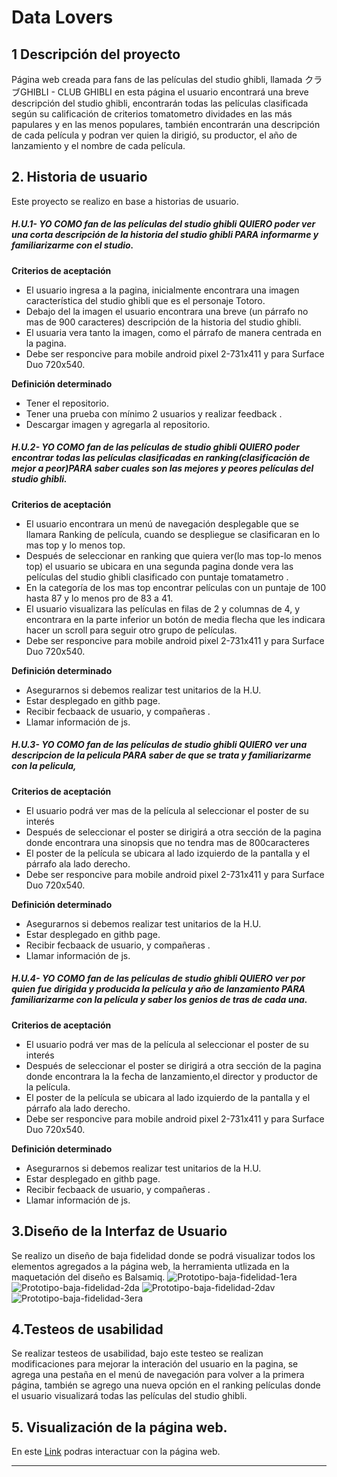 # Data Lovers

## 1 Descripción del proyecto

Página web creada para fans de las películas del studio ghibli, llamada クラブGHIBLI - CLUB GHIBLI en esta página el usuario encontrará una breve descripción del studio ghibli, encontrarán todas las películas clasificada según su calificación de criterios tomatometro dividades en las más papulares y en las menos populares, también encontrarán una descripción de cada película y podran ver quien la dirigió, su productor, el año de lanzamiento y el nombre de cada película. 

## 2. Historia de usuario

Este proyecto se realizo en base a historias de usuario.

##### H.U.1- YO COMO fan de las películas del studio ghibli QUIERO poder ver una corta descripción de la historia del studio ghibli PARA informarme y familiarizarme con el studio.

**Criterios de aceptación**

- El usuario ingresa a la pagina, inicialmente encontrara una imagen característica del  studio ghibli que es el personaje Totoro.
- Debajo del la imagen el usuario encontrara una breve (un párrafo no mas de  900 caracteres) descripción de la historia del studio ghibli.
- El usuaria vera tanto la imagen, como el párrafo de manera centrada en la pagina.
- Debe ser responcive  para mobile android  pixel 2-731x411 y para Surface Duo 720x540.

**Definición determinado**

- Tener el repositorio.
- Tener una prueba con mínimo 2 usuarios y realizar feedback .
- Descargar imagen y agregarla al repositorio.

##### H.U.2- YO COMO fan de las películas de studio ghibli QUIERO poder encontrar todas las películas clasificadas en ranking(clasificación de mejor a peor)PARA saber cuales son las mejores y peores películas del studio ghibli.

**Criterios de aceptación**

- El usuario encontrara un menú de navegación desplegable que se llamara Ranking de película, cuando se despliegue se clasificaran en lo mas top y lo menos top.
- Después de seleccionar en ranking que quiera ver(lo mas top-lo menos top) el usuario se ubicara en una segunda pagina donde vera las películas del studio ghibli  clasificado con puntaje tomatametro .
- En la categoría de los mas top encontrar películas con un puntaje de 100 hasta 87 y lo menos pro de 83 a 41.
- El usuario visualizara las películas en filas de 2 y columnas de 4, y encontrara en la parte inferior un botón de media flecha que les indicara hacer un scroll para seguir otro grupo de películas.
- Debe ser responcive  para mobile android  pixel 2-731x411 y para Surface Duo 720x540.

**Definición determinado**

- Asegurarnos si debemos realizar test unitarios de la H.U.
- Estar desplegado en githb page.
- Recibir fecbaack de usuario, y compañeras .
- Llamar información de js.

##### H.U.3- YO COMO fan de las películas de studio ghibli QUIERO ver una descripcion de la pelicula PARA saber de que se trata y familiarizarme con la pelicula,

**Criterios de aceptación**

- El usuario podrá ver mas de la película al seleccionar el poster de su interés 
- Después de seleccionar el poster se dirigirá a otra sección de la pagina donde encontrara una sinopsis que no tendra mas de 800caracteres 
- El poster  de la película se ubicara al lado izquierdo de la pantalla y el párrafo ala lado derecho.
- Debe ser responcive  para mobile android  pixel 2-731x411 y para Surface Duo 720x540.

**Definición determinado**

- Asegurarnos si debemos realizar test unitarios de la H.U.
- Estar desplegado en githb page.
- Recibir fecbaack de usuario, y compañeras .
- Llamar información de js.

##### H.U.4- YO COMO fan de las películas de studio ghibli QUIERO ver por quien fue dirigida y producida la película y año de lanzamiento PARA familiarizarme con la película y saber los genios de tras de cada una.

**Criterios de aceptación**

- El usuario podrá ver mas de la película al seleccionar el poster de su interés 
- Después de seleccionar el poster se dirigirá a otra sección de la pagina donde encontrara la la fecha de lanzamiento,el director y productor de la película.
- El poster  de la película se ubicara al lado izquierdo de la pantalla y el párrafo ala lado derecho.
- Debe ser responcive  para mobile android  pixel 2-731x411 y para Surface Duo 720x540.

**Definición determinado**

- Asegurarnos si debemos realizar test unitarios de la H.U.
- Estar desplegado en githb page.
- Recibir fecbaack de usuario, y compañeras .
- Llamar información de js.

## 3.Diseño de la Interfaz de Usuario

Se realizo un diseño de baja fidelidad donde se podrá visualizar todos los elementos agregados a la página web, la herramienta utlizada en la maquetación del diseño es Balsamiq.
![Prototipo-baja-fidelidad-1era](https://github.com/Lusaenz/BOG003-data-lovers/blob/main/src/imag/Prototipo-1era-pagina.png)
![Prototipo-baja-fidelidad-2da](https://github.com/Lusaenz/BOG003-data-lovers/blob/main/src/imag/Prototipo-2da-pagi.png)
![Prototipo-baja-fidelidad-2dav](https://github.com/Lusaenz/BOG003-data-lovers/blob/main/src/imag/Prototipo-2da-pagina.png)
![Prototipo-baja-fidelidad-3era](https://github.com/Lusaenz/BOG003-data-lovers/blob/main/src/imag/Prototipo-3ra-pagina..png)


## 4.Testeos de usabilidad

Se realizar testeos de usabilidad, bajo este testeo se realizan modificaciones para mejorar la interación del usuario en la pagina, se agrega una pestaña en el menú de navegación para volver a la primera página, también se agrego una nueva opción en el ranking películas donde el usuario visualizará todas las películas del studio ghibli.

## 5. Visualización de la página web.
En este [Link](https://lusaenz.github.io/BOG003-data-lovers/src/#) podras interactuar con la página web.

***






